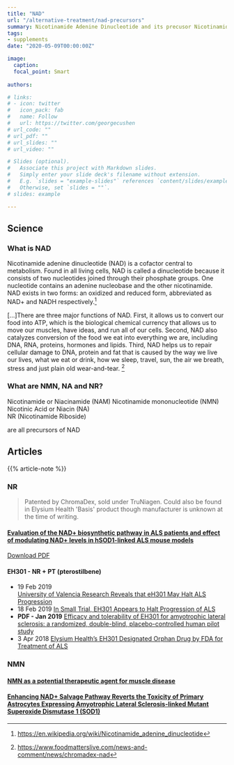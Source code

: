 ```yaml
---
title: "NAD"
url: "/alternative-treatment/nad-precursors"
summary: Nicotinamide Adenine Dinucleotide and its precusor Nicotinamide Mononucleotide (NMN), Niacin (NA), Nicotinamide Riboside (NR)
tags:
- supplements
date: "2020-05-09T00:00:00Z"

image:
  caption:
  focal_point: Smart
  
authors: 

# links:
# - icon: twitter
#   icon_pack: fab
#   name: Follow
#   url: https://twitter.com/georgecushen
# url_code: ""
# url_pdf: ""
# url_slides: ""
# url_video: ""

# Slides (optional).
#   Associate this project with Markdown slides.
#   Simply enter your slide deck's filename without extension.
#   E.g. `slides = "example-slides"` references `content/slides/example-slides.md`.
#   Otherwise, set `slides = ""`.
# slides: example

---
```

## Science


### What is NAD
Nicotinamide adenine dinucleotide (NAD) is a cofactor central to metabolism. Found in all living cells, NAD is called a dinucleotide because it consists of two nucleotides joined through their phosphate groups. One nucleotide contains an adenine nucleobase and the other nicotinamide. NAD exists in two forms: an oxidized and reduced form, abbreviated as NAD+ and NADH respectively.[^1]

[...]There are three major functions of NAD. First, it allows us to convert our food into ATP, which is the biological chemical currency that allows us to move our muscles, have ideas, and run all of our cells. Second, NAD also catalyzes conversion of the food we eat into everything we are, including DNA, RNA, proteins, hormones and lipids. Third, NAD helps us to repair cellular damage to DNA, protein and fat that is caused by the way we live our lives, what we eat or drink, how we sleep, travel, sun, the air we breath, stress and just plain old wear-and-tear. [^2]

[^1]: https://en.wikipedia.org/wiki/Nicotinamide_adenine_dinucleotide
[^2]: https://www.foodmatterslive.com/news-and-comment/news/chromadex-nad

### What are NMN, NA and NR?
Nicotinamide or Niacinamide (NAM)
Nicotinamide mononucleotide (NMN)
Nicotinic Acid or Niacin (NA)  
NR (Nicotinamide Riboside) 

are all precursors of NAD


## Articles
{{% article-note %}}

### NR
> Patented by ChromaDex, sold under TruNiagen. Could also be found in Elysium Health 'Basis' product though manufacturer is unknown at the time of writing.


#### [Evaluation of the NAD+ biosynthetic pathway in ALS patients and effect of modulating NAD+ levels in hSOD1-linked ALS mouse models](https://www.sciencedirect.com/science/article/pii/S0014488620300509?via%3Dihub)
<a class="btn btn-outline-primary" target="_blank" rel="noopener noreferrer" href="./evalutaion_of_the_nad+_biosynthetic_pathways_in_als_patient.pdf">Download PDF</a> 

#### EH301 - NR + PT (pterostilbene)
* 19 Feb 2019  
  [University of Valencia Research Reveals that eH301 May Halt ALS Progression](https://www.trialsitenews.com/university-of-valencia-research-reveals-that-eh301-may-halt-als-progression/)
* 18 Feb 2019
  [In Small Trial, EH301 Appears to Halt Progression of ALS](https://www.alzforum.org/news/research-news/small-trial-eh301-appears-halt-progression-als)
* **PDF - Jan 2019**
  [Efficacy and tolerability of EH301 for amyotrophic lateral sclerosis: a randomized, double-blind, placebo-controlled human pilot study](./eh301_study.pdf)
* 3 Apr 2018
  [Elysium Health’s EH301 Designated Orphan Drug by FDA for Treatment of ALS](https://alsnewstoday.com/2018/04/03/eh301-granted-orphan-drug-designation-amyotrophic-lateral-sclerosis/) 


### NMN

#### [NMN as a potential therapeutic agent for muscle disease](https://www.nmn.com/news/nmn-as-potential-therapeutic-agent-for-muscle-disease)

#### [Enhancing NAD+ Salvage Pathway Reverts the Toxicity of Primary Astrocytes Expressing Amyotrophic Lateral Sclerosis-linked Mutant Superoxide Dismutase 1 (SOD1)](https://www.ncbi.nlm.nih.gov/pubmed/27002158)


